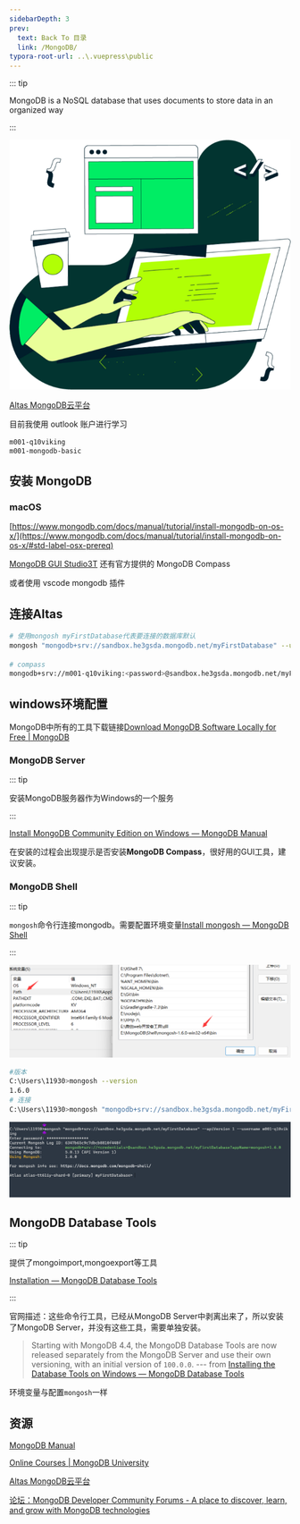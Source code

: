 ```yaml
---
sidebarDepth: 3
prev:
  text: Back To 目录
  link: /MongoDB/
typora-root-url: ..\.vuepress\public
---
```


::: tip

MongoDB is a NoSQL database that uses documents to store data in an organized way

:::

![img](/images/MongoDB/default-banner-img.png)

[Altas MongoDB云平台](https://cloud.mongodb.com/v2/6344901a4678943557d643e8#clusters)

目前我使用 outlook 账户进行学习

```
m001-q10viking
m001-mongodb-basic
```

## 安装 MongoDB

### macOS

[https://www.mongodb.com/docs/manual/tutorial/install-mongodb-on-os-x/](https://www.mongodb.com/docs/manual/tutorial/install-mongodb-on-os-x/#std-label-osx-prereq)

[MongoDB GUI Studio3T](https://studio3t.com/) 还有官方提供的 MongoDB Compass

或者使用 vscode mongodb 插件



## 连接Altas

```sh
# 使用mongosh myFirstDatabase代表要连接的数据库默认
mongosh "mongodb+srv://sandbox.he3gsda.mongodb.net/myFirstDatabase" --username m001-q10viking

# compass
mongodb+srv://m001-q10viking:<password>@sandbox.he3gsda.mongodb.net/myFirstDatabase
```

## windows环境配置

MongoDB中所有的工具下载链接[Download MongoDB Software Locally for Free | MongoDB](https://www.mongodb.com/try/download)



### MongoDB Server

::: tip

安装MongoDB服务器作为Windows的一个服务

:::

[Install MongoDB Community Edition on Windows — MongoDB Manual](https://www.mongodb.com/docs/manual/tutorial/install-mongodb-on-windows/#install-mongodb-community-edition)

在安装的过程会出现提示是否安装**MongoDB Compass**，很好用的GUI工具，建议安装。



### MongoDB Shell

::: tip

`mongosh`命令行连接mongodb。需要配置环境变量[Install mongosh — MongoDB Shell](https://www.mongodb.com/docs/mongodb-shell/install/)

:::



![image-20221013145208345](/images/MongoDB/image-20221013145208345.png)

```sh
#版本
C:\Users\11930>mongosh --version
1.6.0
# 连接
C:\Users\11930>mongosh "mongodb+srv://sandbox.he3gsda.mongodb.net/myFirstDatabase" --apiVersion 1 --username m001-q10viking
```

![image-20221013145544474](/images/MongoDB/image-20221013145544474.png)



## MongoDB Database Tools

::: tip

提供了mongoimport,mongoexport等工具

[Installation — MongoDB Database Tools](https://www.mongodb.com/docs/database-tools/installation/installation/)

:::

官网描述：这些命令行工具，已经从MongoDB Server中剥离出来了，所以安装了MongoDB Server，并没有这些工具，需要单独安装。

> Starting with MongoDB 4.4, the MongoDB Database Tools are now released separately from the MongoDB Server and use their own versioning, with an initial version of `100.0.0`.  --- from [Installing the Database Tools on Windows — MongoDB Database Tools](https://www.mongodb.com/docs/database-tools/installation/installation-windows/)

环境变量与配置`mongosh`一样



## 资源

[MongoDB Manual](https://www.mongodb.com/docs/manual/)

[Online Courses | MongoDB University](https://university.mongodb.com/courses/catalog?_ga=2.56807458.903548860.1665632456-835634694.1665632456)

[Altas MongoDB云平台](https://cloud.mongodb.com/v2/6344901a4678943557d643e8#clusters)

[论坛：MongoDB Developer Community Forums - A place to discover, learn, and grow with MongoDB technologies](https://www.mongodb.com/community/forums/)
